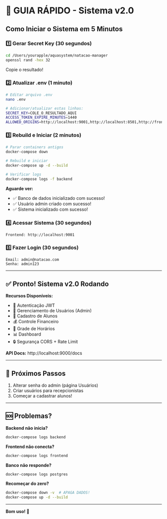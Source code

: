 # 🚀 GUIA RÁPIDO - Sistema v2.0

## Como Iniciar o Sistema em 5 Minutos

### 1️⃣ Gerar Secret Key (30 segundos)
```bash
cd /Users/yourapple/aquasystem/natacao-manager
openssl rand -hex 32
```
Copie o resultado!

### 2️⃣ Atualizar .env (1 minuto)
```bash
# Editar arquivo .env
nano .env

# Adicionar/atualizar estas linhas:
SECRET_KEY=COLE_O_RESULTADO_AQUI
ACCESS_TOKEN_EXPIRE_MINUTES=1440
ALLOWED_ORIGINS=http://localhost:9001,http://localhost:8501,http://frontend:9001
```

### 3️⃣ Rebuild e Iniciar (2 minutos)
```bash
# Parar containers antigos
docker-compose down

# Rebuild e iniciar
docker-compose up -d --build

# Verificar logs
docker-compose logs -f backend
```

**Aguarde ver:**
- ✅ Banco de dados inicializado com sucesso!
- ✅ Usuário admin criado com sucesso!
- ✅ Sistema inicializado com sucesso!

### 4️⃣ Acessar Sistema (30 segundos)
```
Frontend: http://localhost:9001
```

### 5️⃣ Fazer Login (30 segundos)
```
Email: admin@natacao.com
Senha: admin123
```

---

## ✅ Pronto! Sistema v2.0 Rodando

**Recursos Disponíveis:**
- 🔐 Autenticação JWT
- 👥 Gerenciamento de Usuários (Admin)
- 📝 Cadastro de Alunos
- 💰 Controle Financeiro
- 📅 Grade de Horários
- 📊 Dashboard
- 🔒 Segurança CORS + Rate Limit

**API Docs:** http://localhost:9000/docs

---

## 🎯 Próximos Passos

1. Alterar senha do admin (página Usuários)
2. Criar usuários para recepcionistas
3. Começar a cadastrar alunos!

---

## 🆘 Problemas?

**Backend não inicia?**
```bash
docker-compose logs backend
```

**Frontend não conecta?**
```bash
docker-compose logs frontend
```

**Banco não responde?**
```bash
docker-compose logs postgres
```

**Recomeçar do zero?**
```bash
docker-compose down -v  # APAGA DADOS!
docker-compose up -d --build
```

---

**Bom uso! 🎉**
